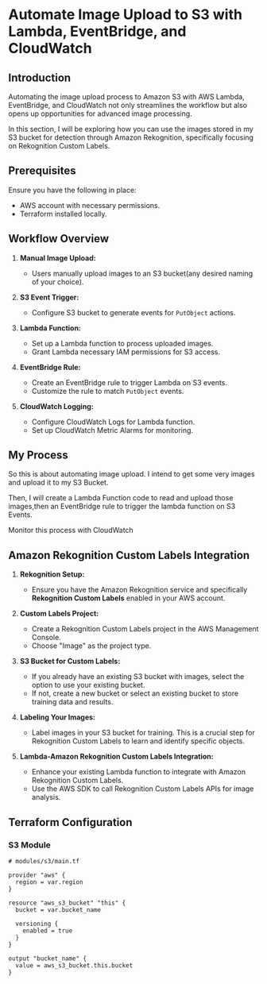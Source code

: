 # Automate Image Upload to S3 with Lambda, EventBridge, and CloudWatch

## Introduction

Automating the image upload process to Amazon S3 with AWS Lambda, EventBridge, and CloudWatch not only streamlines the workflow but also opens up opportunities for advanced image processing.

In this section, I will be exploring how you can use the images stored in my S3 bucket for detection through Amazon Rekognition, specifically focusing on Rekognition Custom Labels.

## Prerequisites

Ensure you have the following in place:

- AWS account with necessary permissions.
- Terraform installed locally.


## Workflow Overview

1. **Manual Image Upload:**
   - Users manually upload images to an S3 bucket(any desired naming of your choice).

2. **S3 Event Trigger:**
   - Configure S3 bucket to generate events for `PutObject` actions.

3. **Lambda Function:**
   - Set up a Lambda function to process uploaded images.
   - Grant Lambda necessary IAM permissions for S3 access.

4. **EventBridge Rule:**
   - Create an EventBridge rule to trigger Lambda on S3 events.
   - Customize the rule to match `PutObject` events.

5. **CloudWatch Logging:**
   - Configure CloudWatch Logs for Lambda function.
   - Set up CloudWatch Metric Alarms for monitoring.


## My Process

So this is about automating image upload. I intend to get some very images and upload it to my S3 Bucket.

Then, I will create a Lambda Function code to read and upload those images,then an EventBridge rule to trigger the lambda function on S3 Events.

Monitor this process with CloudWatch


## Amazon Rekognition Custom Labels Integration

1. **Rekognition Setup:**
   - Ensure you have the Amazon Rekognition service and specifically **Rekognition Custom Labels** enabled in your AWS account.

2. **Custom Labels Project:**
   - Create a Rekognition Custom Labels project in the AWS Management Console.
   - Choose "Image" as the project type.

3. **S3 Bucket for Custom Labels:**
   - If you already have an existing S3 bucket with images, select the option to use your existing bucket.
   - If not, create a new bucket or select an existing bucket to store training data and results.

4. **Labeling Your Images:**
   - Label images in your S3 bucket for training. This is a crucial step for Rekognition Custom Labels to learn and identify specific objects.

5. **Lambda-Amazon Rekognition Custom Labels Integration:**
   - Enhance your existing Lambda function to integrate with Amazon Rekognition Custom Labels.
   - Use the AWS SDK to call Rekognition Custom Labels APIs for image analysis.


## Terraform Configuration

### S3 Module

```hcl
# modules/s3/main.tf

provider "aws" {
  region = var.region
}

resource "aws_s3_bucket" "this" {
  bucket = var.bucket_name

  versioning {
    enabled = true
  }
}

output "bucket_name" {
  value = aws_s3_bucket.this.bucket
}


